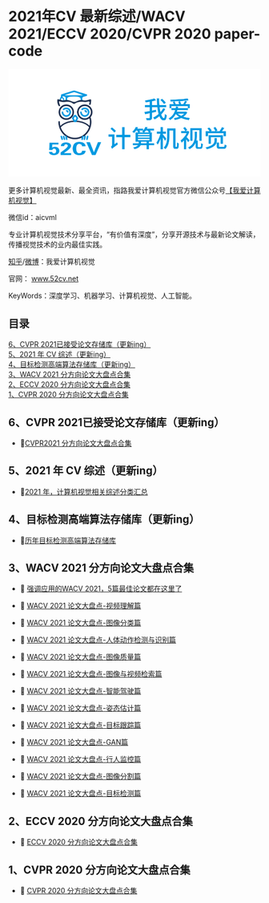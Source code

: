 # 2021年CV 最新综述/WACV 2021/ECCV 2020/CVPR 2020 paper-code

<div align="center">
  <img src="image/52CV1.png" width="600"/>
</div>


更多计算机视觉最新、最全资讯，指路我爱计算机视觉官方微信公众号[【我爱计算机视觉】](https://mp.weixin.qq.com/s/BxzK_MR372BsF_p81Tdx1A)

微信id：aicvml

专业计算机视觉技术分享平台，“有价值有深度”，分享开源技术与最新论文解读，传播视觉技术的业内最佳实践。

[知乎](https://www.zhihu.com/people/52cv)/[微博](https://weibo.com/CVML/profile?rightmod=1&wvr=6&mod=personinfo)：我爱计算机视觉

官网： www.52cv.net

KeyWords：深度学习、机器学习、计算机视觉、人工智能。

## 目录

[6、CVPR 2021已接受论文存储库（更新ing）](#6)<br>
[5、2021 年 CV 综述（更新ing）](#5)<br>
[4、目标检测高端算法存储库（更新ing）](#4)<br>
[3、WACV 2021 分方向论文大盘点合集](#3)<br>
[2、ECCV 2020 分方向论文大盘点合集](#2)<br>
[1、CVPR 2020 分方向论文大盘点合集](#1)<br>

<a name="6"/>

## 6、CVPR 2021已接受论文存储库（更新ing）

- 📜[CVPR2021 分方向论文大盘点合集](https://github.com/52CV/CVPR2021-Paper)

<a name="5"/>

## 5、2021 年 CV 综述（更新ing）

-  📜[2021 年，计算机视觉相关综述分类汇总](https://github.com/52CV/2021-CV-Survey)

<a name="4"/>

## 4、目标检测高端算法存储库（更新ing）

- 📜[历年目标检测高端算法存储库](https://github.com/52CV/ObjectDetection)

<a name="3">

## 3、WACV 2021 分方向论文大盘点合集

-  📜 [强调应用的WACV 2021，5篇最佳论文都在这里了](https://zhuanlan.zhihu.com/p/352042288)

-  📜 [WACV 2021 论文大盘点-视频理解篇](https://zhuanlan.zhihu.com/p/349956079)

-  📜 [WACV 2021 论文大盘点-图像分类篇](https://zhuanlan.zhihu.com/p/349768994)

-  📜 [WACV 2021 论文大盘点-人体动作检测与识别篇](https://zhuanlan.zhihu.com/p/349204409)

-  📜 [WACV 2021 论文大盘点-图像质量篇](https://zhuanlan.zhihu.com/p/348695402)

-  📜 [WACV 2021 论文大盘点-图像与视频检索篇](https://zhuanlan.zhihu.com/p/348494198)

-  📜 [WACV 2021 论文大盘点-智能驾驶篇](https://zhuanlan.zhihu.com/p/348493677)

-  📜 [WACV 2021 论文大盘点-姿态估计篇](https://zhuanlan.zhihu.com/p/347574252)

-  📜 [WACV 2021 论文大盘点-目标跟踪篇](https://zhuanlan.zhihu.com/p/347303230)

-  📜 [WACV 2021 论文大盘点-GAN篇](https://zhuanlan.zhihu.com/p/347032297)

-  📜 [WACV 2021 论文大盘点-行人监控篇](https://zhuanlan.zhihu.com/p/346133693)

-  📜 [WACV 2021 论文大盘点-图像分割篇](https://zhuanlan.zhihu.com/p/345861558)

-  📜 [WACV 2021 论文大盘点-目标检测篇](https://zhuanlan.zhihu.com/p/345311150)


<a name="2">
  
## 2、ECCV 2020 分方向论文大盘点合集

-  📜 [ECCV 2020 分方向论文大盘点合集](https://github.com/52CV/ECCV-2020-Papers)

<a name="1"/>

## 1、CVPR 2020 分方向论文大盘点合集

-  📜 [CVPR 2020 分方向论文大盘点合集](https://github.com/52CV/CVPR-2020-Papers)
